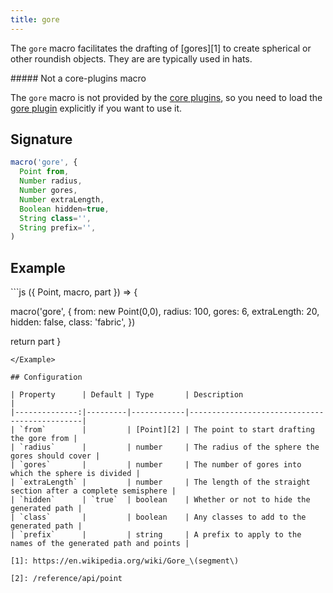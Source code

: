 ```yaml
---
title: gore
---
```


The `gore` macro facilitates the drafting of [gores][1] to create spherical or other roundish objects. They are are typically used in hats.

<Note>
##### Not a core-plugins macro

The `gore` macro is not provided by the [core plugins](/reference/plugins/core),
so you need to load the [gore plugin](/reference/plugins/gore) explicitly
if you want to use it.
</Note>

## Signature

```js
macro('gore', { 
  Point from,
  Number radius,
  Number gores,
  Number extraLength,
  Boolean hidden=true,
  String class='',
  String prefix='',
)
```

## Example

<Example caption="Example of the gore macro">
```js
({ Point, macro, part }) => {

  macro('gore', { 
    from: new Point(0,0),
    radius: 100,
    gores: 6,
    extraLength: 20,
    hidden: false,
    class: 'fabric',
  })
  
  return part
}
```
</Example>

## Configuration

| Property      | Default | Type       | Description                                  |
|--------------:|---------|------------|----------------------------------------------|
| `from`        |         | [Point][2] | The point to start drafting the gore from |
| `radius`      |         | number     | The radius of the sphere the gores should cover |
| `gores`       |         | number     | The number of gores into which the sphere is divided |
| `extraLength` |         | number     | The length of the straight section after a complete semisphere |
| `hidden`      | `true`  | boolean    | Whether or not to hide the generated path |
| `class`       |         | boolean    | Any classes to add to the generated path |
| `prefix`      |         | string     | A prefix to apply to the names of the generated path and points |

[1]: https://en.wikipedia.org/wiki/Gore_\(segment\)

[2]: /reference/api/point
